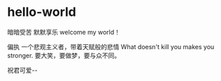 # hello-world
暗暗受苦 默默享乐
welcome
my world！

偏执
一个悲观主义者，带着天赋般的悲情
What doesn't kill you makes you stronger.
要大笑，要做梦，要与众不同。

祝君可爱--
